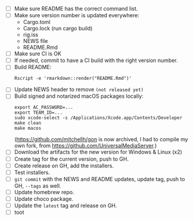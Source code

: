 
- [ ] Make sure README has the correct command list.
- [ ] Make sure version number is updated everywhere:
  - Cargo.toml
  - Cargo.lock (run cargo build)
  - rig.iss
  - NEWS file
  - README.Rmd
- [ ] Make sure CI is OK
- [ ] If needed, commit to have a CI build with the right version number.
- [ ] Build README:
  ```
  Rscript -e 'rmarkdown::render("README.Rmd")'
  ```
- [ ] Update NEWS header to remove `(not released yet)`
- [ ] Build signed and notarized macOS packages locally:
  ```
  export AC_PASSWORD=...
  export TEAM_ID=...
  sudo xcode-select -s /Applications/Xcode.app/Contents/Developer
  make clean
  make macos
  ```
  (https://github.com/mitchellh/gon is now archived, I had to compile my
  own fork, from https://github.com/UniversalMediaServer.)
- [ ] Download the artifacts for the new version for Windows & Linux (x2)
- [ ] Create tag for the current version, push to GH.
- [ ] Create release on GH, add the installers.
- [ ] Test installers.
- [ ] `git commit` with the NEWS and README updates, update tag, push to GH,
      `--tags` as well.
- [ ] Update homebrew repo.
- [ ] Update choco package.
- [ ] Update the `latest` tag and release on GH.
- [ ] toot
